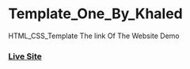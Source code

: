 # Template_One_By_Khaled
HTML_CSS_Template
The link Of The Website Demo
### [Live Site](https://elbavary.github.io/Template_One_By_Khaled/)

